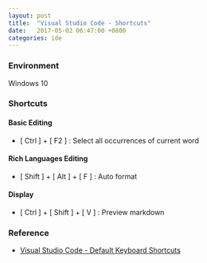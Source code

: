```yaml
---
layout: post
title:  "Visual Studio Code - Shortcuts"
date:   2017-05-02 06:47:00 +0800
categories: ide
---
```

### Environment
Windows 10

### Shortcuts

#### Basic Editing
-   [ Ctrl ] + [ F2 ] : Select all occurrences of current word

#### Rich Languages Editing
-   [ Shift ] + [ Alt ] + [ F ] : Auto format

#### Display
-   [ Ctrl ] + [ Shift ] + [ V ] : Preview markdown

### Reference
-   [Visual Studio Code - Default Keyboard Shortcuts](https://code.visualstudio.com/docs/getstarted/keybindings#_default-keyboard-shortcuts)